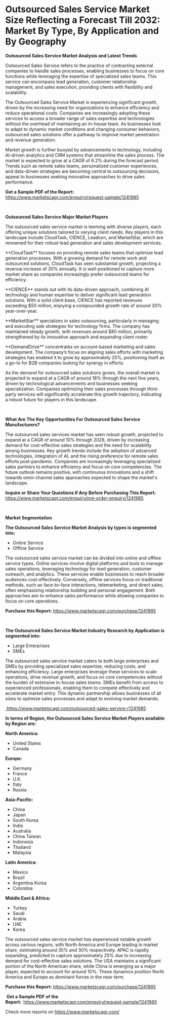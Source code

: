 <p><h1>Outsourced Sales Service Market Size Reflecting a Forecast Till 2032: Market By Type, By Application and By Geography</h1></p><p><strong>Outsourced Sales Service Market Analysis and Latest Trends</strong></p>
<p><p>Outsourced Sales Service refers to the practice of contracting external companies to handle sales processes, enabling businesses to focus on core functions while leveraging the expertise of specialized sales teams. This service can encompass lead generation, customer relationship management, and sales execution, providing clients with flexibility and scalability.</p><p>The Outsourced Sales Service Market is experiencing significant growth, driven by the increasing need for organizations to enhance efficiency and reduce operational costs. Companies are increasingly adopting these services to access a broader range of sales expertise and technologies without the overhead of maintaining an in-house team. As businesses look to adapt to dynamic market conditions and changing consumer behaviors, outsourced sales solutions offer a pathway to improve market penetration and revenue generation.</p><p>Market growth is further buoyed by advancements in technology, including AI-driven analytics and CRM systems that streamline the sales process. The market is expected to grow at a CAGR of 6.2% during the forecast period. Trends such as remote sales teams, personalized customer experiences, and data-driven strategies are becoming central to outsourcing decisions, appeal to businesses seeking innovative approaches to drive sales performance.</p></p>
<p><strong>Get a Sample PDF of the Report:&nbsp;</strong> <a href="https://www.marketscagr.com/enquiry/request-sample/1241985?utm_campaign=3177&utm_medium=2&utm_source=Github&utm_content=ia&utm_term=10032025&utm_id=outsourced-sales-service">https://www.marketscagr.com/enquiry/request-sample/1241985</a></p>
<p>&nbsp;</p>
<p><strong>Outsourced Sales Service Major Market Players</strong></p>
<p><p>The outsourced sales service market is teeming with diverse players, each offering unique solutions tailored to varying client needs. Key players in this landscape include CloudTask, CIENCE, Leadium, and MarketStar, which are renowned for their robust lead generation and sales development services. </p><p>**CloudTask** focuses on providing remote sales teams that optimize lead generation processes. With a growing demand for remote work and outsourced solutions, CloudTask has seen substantial growth, projecting a revenue increase of 20% annually. It is well-positioned to capture more market share as companies increasingly prefer outsourced teams for efficiency.</p><p>**CIENCE** stands out with its data-driven approach, combining AI technology and human expertise to deliver significant lead generation solutions. With a solid client base, CIENCE has reported revenues exceeding $50 million, enjoying a compounded growth rate of around 30% year-over-year.</p><p>**MarketStar** specializes in sales outsourcing, particularly in managing and executing sale strategies for technology firms. The company has maintained steady growth, with revenues around $80 million, primarily strengthened by its innovative approach and expanding client roster.</p><p>**DemandDrive** concentrates on account-based marketing and sales development. The company’s focus on aligning sales efforts with marketing strategies has enabled it to grow by approximately 25%, positioning itself as a go-to for B2B companies looking for synergy in efforts.</p><p>As the demand for outsourced sales solutions grows, the overall market is projected to expand at a CAGR of around 18% through the next five years, driven by technological advancements and businesses seeking specialization. Companies optimizing their sales processes through third-party services will significantly accelerate this growth trajectory, indicating a robust future for players in this landscape.</p></p>
<p>&nbsp;</p>
<p><strong>What Are The Key Opportunities For Outsourced Sales Service Manufacturers?</strong></p>
<p><p>The outsourced sales services market has seen robust growth, projected to expand at a CAGR of around 10% through 2028, driven by increasing demand for cost-effective sales strategies and the need for scalability among businesses. Key growth trends include the adoption of advanced technologies, integration of AI, and the rising preference for remote sales efforts post-pandemic. Companies are increasingly leveraging specialized sales partners to enhance efficiency and focus on core competencies. The future outlook remains positive, with continuous innovations and a shift towards omni-channel sales approaches expected to shape the market's landscape.</p></p>
<p><strong>Inquire or Share Your Questions If Any Before Purchasing This Report:</strong> <a href="https://www.marketscagr.com/enquiry/pre-order-enquiry/1241985?utm_campaign=3177&utm_medium=2&utm_source=Github&utm_content=ia&utm_term=10032025&utm_id=outsourced-sales-service">https://www.marketscagr.com/enquiry/pre-order-enquiry/1241985</a></p>
<p>&nbsp;</p>
<p><strong>Market Segmentation</strong></p>
<p><strong>The Outsourced Sales Service Market Analysis by types is segmented into:</strong></p>
<p><ul><li>Online Service</li><li>Offline Service</li></ul></p>
<p><p>The outsourced sales service market can be divided into online and offline service types. Online services involve digital platforms and tools to manage sales operations, leveraging technology for lead generation, customer outreach, and analytics. These services enable businesses to reach broader audiences cost-effectively. Conversely, offline services focus on traditional methods, such as face-to-face interactions, telemarketing, and direct sales, often emphasizing relationship building and personal engagement. Both approaches aim to enhance sales performance while allowing companies to focus on core operations.</p></p>
<p><strong>Purchase this Report:&nbsp;</strong><a href="https://www.marketscagr.com/purchase/1241985?utm_campaign=3177&utm_medium=2&utm_source=Github&utm_content=ia&utm_term=10032025&utm_id=outsourced-sales-service">https://www.marketscagr.com/purchase/1241985</a></p>
<p>&nbsp;</p>
<p><strong>The Outsourced Sales Service Market Industry Research by Application is segmented into:</strong></p>
<p><ul><li>Large Enterprises</li><li>SMEs</li></ul></p>
<p><p>The outsourced sales service market caters to both large enterprises and SMEs by providing specialized sales expertise, reducing costs, and enhancing efficiency. Large enterprises leverage these services to scale operations, drive revenue growth, and focus on core competencies without the burden of extensive in-house sales teams. SMEs benefit from access to experienced professionals, enabling them to compete effectively and accelerate market entry. This dynamic partnership allows businesses of all sizes to optimize sales processes and adapt to evolving market demands.</p></p>
<p><a href="https://www.marketscagr.com/outsourced-sales-service-r1241985?utm_campaign=3177&utm_medium=2&utm_source=Github&utm_content=ia&utm_term=10032025&utm_id=outsourced-sales-service">&nbsp;https://www.marketscagr.com/outsourced-sales-service-r1241985</a></p>
<p><strong>In terms of Region, the Outsourced Sales Service Market Players available by Region are:</strong></p>
<p>
    <p> <strong> North America: </strong>
        <ul>
            <li>United States</li>
            <li>Canada</li>
        </ul>
        </p> 
    <p> <strong> Europe: </strong>
        <ul>
            <li>Germany</li>
            <li>France</li>
            <li>U.K.</li>
            <li>Italy</li>
            <li>Russia</li>
        </ul>
        </p> 
    <p> <strong> Asia-Pacific: </strong>
        <ul>
            <li>China</li>
            <li>Japan</li>
            <li>South Korea</li>
            <li>India</li>
            <li>Australia</li>
            <li>China Taiwan</li>
            <li>Indonesia</li>
            <li>Thailand</li>
            <li>Malaysia</li>
        </ul>
        </p> 
    <p> <strong> Latin America: </strong>
        <ul>
            <li>Mexico</li>
            <li>Brazil</li>
            <li>Argentina Korea</li>
            <li>Colombia</li>
        </ul>
        </p> 
    <p> <strong> Middle East & Africa: </strong>
        <ul>
            <li>Turkey</li>
            <li>Saudi</li>
            <li>Arabia</li>
            <li>UAE</li>
            <li>Korea</li>
        </ul>
    </p>
    </p>
<p><p>The outsourced sales service market has experienced notable growth across various regions, with North America and Europe leading in market share, estimating around 35% and 30% respectively. APAC is rapidly expanding, predicted to capture approximately 25% due to increasing demand for cost-effective sales solutions. The USA maintains a significant portion of the North American share, while China is emerging as a major player, expected to account for around 10%. These dynamics position North America and Europe as dominant forces in the near term.</p></p>
<p><strong>Purchase this Report: </strong><a href="https://www.marketscagr.com/purchase/1241985?utm_campaign=3177&utm_medium=2&utm_source=Github&utm_content=ia&utm_term=10032025&utm_id=outsourced-sales-service">https://www.marketscagr.com/purchase/1241985</a></p>
<p>&nbsp;<strong>Get a Sample PDF of the Report:&nbsp;&nbsp;</strong><a href="https://www.marketscagr.com/enquiry/request-sample/1241985?utm_campaign=3177&utm_medium=2&utm_source=Github&utm_content=ia&utm_term=10032025&utm_id=outsourced-sales-service">https://www.marketscagr.com/enquiry/request-sample/1241985</a></p>
<p><strong></strong></p>
<p>Check more reports on <a href="https://www.marketscagr.com/?utm_campaign=3177&utm_medium=2&utm_source=Github&utm_content=ia&utm_term=10032025&utm_id=outsourced-sales-service">https://www.marketscagr.com/</a></p>